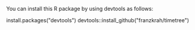 You can install this R package by using devtools as follows:

install.packages("devtools")
devtools::install_github("franzkrah/timetree")
